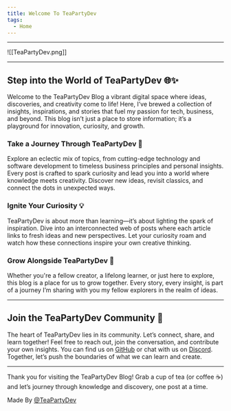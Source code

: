 ```yaml
---
title: Welcome To TeaPartyDev
tags:
  - Home
---
```

---

![[TeaPartyDev.png]]

---

## Step into the World of TeaPartyDev 🌐✨

Welcome to the TeaPartyDev Blog a vibrant digital space where ideas, discoveries, and creativity come to life! Here, I’ve brewed a collection of insights, inspirations, and stories that fuel my passion for tech, business, and beyond. This blog isn’t just a place to store information; it’s a playground for innovation, curiosity, and growth.

### Take a Journey Through TeaPartyDev 🚀

Explore an eclectic mix of topics, from cutting-edge technology and software development to timeless business principles and personal insights. Every post is crafted to spark curiosity and lead you into a world where knowledge meets creativity. Discover new ideas, revisit classics, and connect the dots in unexpected ways.

### Ignite Your Curiosity 💡

TeaPartyDev is about more than learning—it’s about lighting the spark of inspiration. Dive into an interconnected web of posts where each article links to fresh ideas and new perspectives. Let your curiosity roam and watch how these connections inspire your own creative thinking.

### Grow Alongside TeaPartyDev 🌱

Whether you're a fellow creator, a lifelong learner, or just here to explore, this blog is a place for us to grow together. Every story, every insight, is part of a journey I’m sharing with you my fellow explorers in the realm of ideas.

---

## Join the TeaPartyDev Community 🤝

The heart of TeaPartyDev lies in its community. Let’s connect, share, and learn together! Feel free to reach out, join the conversation, and contribute your own insights. You can find us on [GitHub](https://github.com/teapartydev/teapartydev-blog) or chat with us on [Discord](https://discord.gg/zG2CbDUw4e). Together, let’s push the boundaries of what we can learn and create.

---

Thank you for visiting the TeaPartyDev Blog! Grab a cup of tea (or coffee ☕️) and let’s journey through knowledge and discovery, one post at a time.

Made By [@TeaPartyDev](https://github.com/teapartydev)